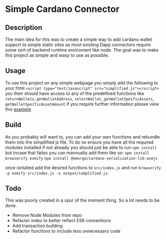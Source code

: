 # Simple Cardano Connector

## Description
The main idea for this was to create a simple way to add cardano wallet support to simple static sites as most existing Dapp connectors require some sort of backend runtime enviroment like node. The goal was to make this project as simple and wasy to use as possible.

## Usage
To use this project on any simple webpage you simply add the following to your html `<script type="text/javascript" src="simplified.js"></script>` you then should have access to any of the predefined functions like `returnWallets`, `getWalletAddress`, `selectWallet`, `getWalletSpeificAssets`, `getWalletSpeificAssetAmount` if you require further information please view this [example](https://github.com/vtsxking/simple_cardano_connector/blob/main/example/index.html)

## Build
As you probably will want to, you can add your own functions and rebundle them into the simpilified js file. To do so ensure you have all the required modules installed if not already you should just be able to run `npm install` but incase that failes you can mannually add them like so:
`npm install browserify esmify`
`npm install @emurgo/cardano-serialization-lib-asmjs`

once isntalled add the desired functions to `src/index.js` and run `browserify -p esmify src/index.js -o output/simplified.js`.

## Todo
This was poorly created in a spur of the moment thing. So a lot needs to be done.

- Remove Node Modules from repo
- Refactor index to better reflect ES6 conventions
- Add transaction building
- Refactor functions to include less unnecessary code